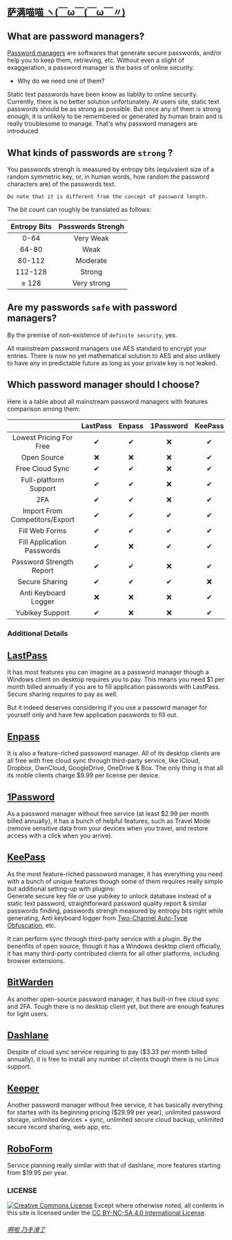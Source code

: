 ## [萨满喵喵 ヽ(￣ω￣(￣ω￣〃)](https://emlvirus.github.io/)

## What are password managers?

[Password managers](https://en.wikipedia.org/wiki/Password_manager "See more on Wikipedia") are softwares that generate secure passwords, and/or help you to keep them, retrieving, etc. Without even a slight of exaggeration, a password manager is the basis of online security.

* Why do we need one of them?

Static text passwords have been know as liablity to online security. Currently, there is no better solution unfortunately. At users site, static text passwords should be as strong as possible. But once any of them is strong enough, it is unlikely to be remembered or generated by human brain and is really troublesome to manage. That's why password managers are introduced.

## What kinds of passwords are `strong` ?

You passwords strengh is measured by entropy bits (equivalent size of a random symmetric key, or, in human words, how random the password characters are) of the passwords text.   
    
    Do note that it is different from the concept of password length.  

The bit count can roughly be translated as follows:

| Entropy Bits | Passwords Strengh |
|:----------:|:-----------:|
| 0-64 | Very Weak |
| 64-80 | Weak |
| 80-112 | Moderate |
| 112-128 | Strong |
| ≥ 128 | Very strong |

## Are my passwords `safe` with password managers?

By the premise of non-existence of `definite security`, yes.

All mainstream password managers use AES standard to encrypt your entries. There is now no yet mathematical solution to AES and also unlikely to have any in predictable future as long as your private key is not leaked.

## Which password manager should I choose?

Here is a table about all mainstream password managers with features comparison among them:

|  | LastPass | Enpass | 1Password | KeePass | BitWarden | Dashlane | Keeper | RoboForm |
|:----------:|:-----------:|:-----------:|:-----------:|:-----------:|:-----------:|:-----------:|:-----------:|:-----------:|
| Lowest Pricing For Free | ✔ | ✔ | ❌ | ✔ | ✔ | ✔ | ❌ | ✔ |
| Open Source | ❌ | ❌ | ❌ | ✔ | ✔ | ❌ | ❌ | ❌ |
| Free Cloud Sync | ✔ | ✔ | ❌ | ✔ | ✔ | ❌ | ❌ | ❌ |
| Full-platform Support | ✔ | ✔ | ❌ | ✔ | ❌ | ❌ | ✔ | ❌ |
| 2FA | ✔ | ✔ | ❌ | ✔ | ✔ | ✔ | ✔ | ✔ |
| Import From Competitors/Export | ✔ | ✔ | ✔ | ✔ | ✔ | ✔ | ✔ | ✔ |
| Fill Web Forms | ✔ | ✔ | ✔ | ✔ | ✔ | ✔ | ✔ | ✔ |
| Fill Application Passwords | ✔ | ❌ | ✔ | ✔ | ❌ | ✔ | ✔ | ✔ |
| Password Strength Report | ✔ | ✔ | ❌ | ✔ | ✔ | ✔ | ✔ | ✔ |
| Secure Sharing | ✔ | ✔ | ✔ | ❌ | ✔ | ✔ | ✔ | ✔ |
| Anti Keyboard Logger | ❌ | ❌ | ❌ | ✔ | ❌ | ❌ | ❌ | ❌ |
| Yubikey Support | ✔ | ❌ | ❌ | ✔ | ✔ | ❌ | ❌ | ❌ |

### Additional Details

## [LastPass](https://www.lastpass.com/)

It has most features you can imagine as a password manager though a Windows client on desktop requires you to pay. This means you need $1 per month billed annually if you are to fill application passwords with LastPass. Secure sharing requires to pay as well.  

But it indeed deserves considering if you use a passowrd manager for yourself only and have few application passwords to fill out.

## [Enpass](https://www.enpass.io/)

It is also a feature-riched passoword manager. All of its desktop clients are all free with free cloud sync through third-party service, like iCloud, Dropbox, OwnCloud, GoogleDrive, OneDrive & Box. The only thing is that all its moble clients charge $9.99 per license per device.

## [1Password](https://1password.com/)

As a password manager without free service (at least $2.99 per month billed annually), it has a bunch of helpful features, such as Travel Mode (remove sensitive data from your devices when you travel, and restore access with a click when you arrive).

## [KeePass](http://keepass.info/)

As the most feature-riched passoword manager, it has everything you need with a bunch of unique features though some of them requires really simple but additional setting-up with plugins:  
Generate secure key file or use yubikey to unlock database instead of a static text password, straightforward password quality report & similar passwords finding, passwords strengh measured by entropy bits right while generating, Anti keyboard logger from [Two-Channel Auto-Type Obfuscation](http://keepass.info/help/v2/autotype_obfuscation.html), etc.  

It can perform sync through third-party service with a plugin. By the benenfits of open source, though it has a Windows desktop client officially, it has many third-party contributed clients for all other platforms, including browser extensions.

## [BitWarden](https://bitwarden.com/)

As another open-source password manager, it has built-in free cloud sync and 2FA. Tough there is no desktop client yet, but there are enough features for light users.

## [Dashlane](https://www.dashlane.com)

Despite of cloud sync service requiring to pay ($3.33 per month billed annually), it is free to install any number of clients though there is no Linux support.

## [Keeper](https://keepersecurity.com)

Another password manager without free service, it has basically everything for startes with its beginning pricing ($29.99 per year), unlimited password storage, unlimited devices + sync, unlimited secure cloud backup, unlimited secure record sharing, web app, etc.

## [RoboForm](https://www.roboform.com/)

Service planning really similar with that of dashlane, more features starting from $19.95 per year.

### LICENSE
<a rel="license" href="http://creativecommons.org/licenses/by-nc-sa/4.0/"><img alt="Creative Commons License" style="border-width:0" src="https://i.creativecommons.org/l/by-nc-sa/4.0/88x31.png" /></a> Except where otherwise noted, all contents in this site is licensed under the <a rel="license" href="http://creativecommons.org/licenses/by-nc-sa/4.0/">CC BY-NC-SA 4.0 International License</a>.

###### [啊啦 乃手滑了](..\homepage.html#table-of-contents)
